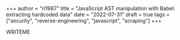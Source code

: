 +++
author = "rl1987"
title = "JavaScript AST manipulation with Babel: extracting hardcoded data"
date = "2022-07-31"
draft = true
tags = ["security", "reverse-engineering", "javascript", "scraping"]
+++

WRITEME
